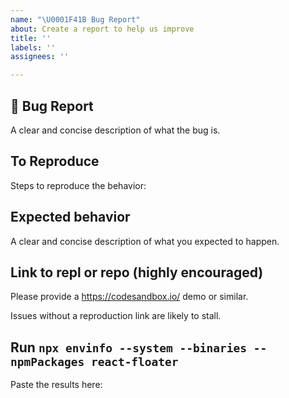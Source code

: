 ```yaml
---
name: "\U0001F41B Bug Report"
about: Create a report to help us improve
title: ''
labels: ''
assignees: ''

---
```


## 🐛 Bug Report

A clear and concise description of what the bug is.

## To Reproduce

Steps to reproduce the behavior:

## Expected behavior

A clear and concise description of what you expected to happen.

## Link to repl or repo (highly encouraged)

Please provide a https://codesandbox.io/ demo or similar.

Issues without a reproduction link are likely to stall.

## Run `npx envinfo --system --binaries --npmPackages react-floater`

Paste the results here:

```bash

```
